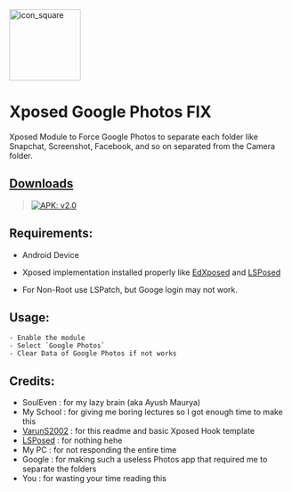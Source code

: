 <img width="128" height="128" src="https://i.imgur.com/UyoTRed.png" alt="icon_square">

# Xposed Google Photos FIX

Xposed Module to Force Google Photos to separate each folder like Snapchat, Screenshot, Facebook, and so on separated from the Camera folder.

## [Downloads](https://github.com/RevealedSoulEven/XposedPhotosFIX/releases/)

> [![APK: v2.0](https://img.shields.io/badge/APK-v2.0-brightgreen)](https://github.com/RevealedSoulEven/XposedPhotosFIX/releases/download/2.0/app-debug.apk)

## Requirements:

- Android Device

- Xposed implementation installed properly like [EdXposed](https://github.com/ElderDrivers/EdXposed/)
  and [LSPosed](https://github.com/LSPosed/LSPosed/)

- For Non-Root use LSPatch, but Googe login may not work.

## Usage:
    - Enable the module
    - Select `Google Photos`
    - Clear Data of Google Photos if not works


## Credits:

- SoulEven : for my lazy brain (aka Ayush Maurya)
- My School : for giving me boring lectures so I got enough time to make this
- [VarunS2002](https://github.com/VarunS2002/) : for this readme and basic Xposed Hook template
- [LSPosed](https://github.com/LSPosed/LSPosed/) : for nothing hehe
- My PC : for not responding the entire time
- Google : for making such a useless Photos app that required me to separate the folders
- You : for wasting your time reading this
